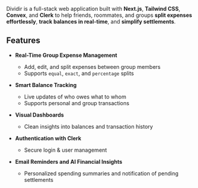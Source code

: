 Dividir is a full-stack web application built with **Next.js**, **Tailwind CSS**, **Convex**, and **Clerk** to help friends, roommates, and groups **split expenses effortlessly**, **track balances in real-time**, and **simplify settlements**.

## Features

- **Real-Time Group Expense Management**
  - Add, edit, and split expenses between group members
  - Supports `equal`, `exact`, and `percentage` splits

- **Smart Balance Tracking**
  - Live updates of who owes what to whom
  - Supports personal and group transactions

- **Visual Dashboards**
  - Clean insights into balances and transaction history

- **Authentication with Clerk**
  - Secure login & user management

- **Email Reminders and AI Financial Insights** 
  - Personalized spending summaries and notification of pending settlements

